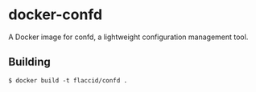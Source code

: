 # docker-confd

A Docker image for confd, a lightweight configuration management tool.

## Building

    $ docker build -t flaccid/confd .
